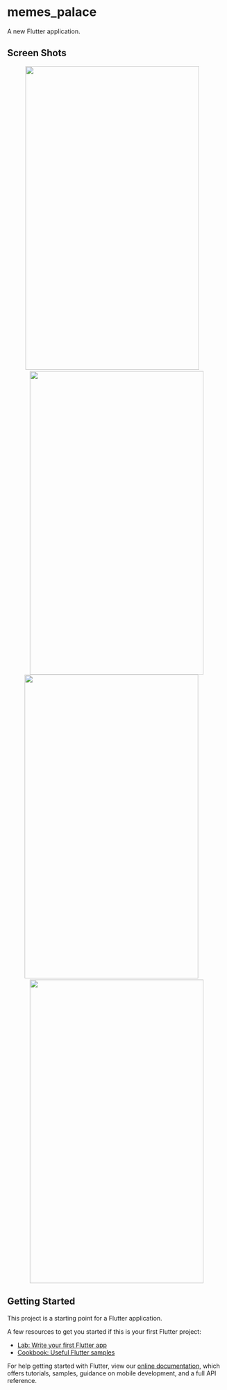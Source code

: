 # memes_palace

A new Flutter application.

## Screen Shots

<p float="left" align="middle">
<img src="https://user-images.githubusercontent.com/38713396/77583988-d48fcb80-6f03-11ea-89e8-1a82d6ff0859.jpg" width="400" height="700">&nbsp&nbsp&nbsp&nbsp&nbsp
<img src="https://user-images.githubusercontent.com/38713396/77581838-3f3f0800-6f00-11ea-9e73-0799e8c30efc.jpg" width="400" height="700">
<img src="https://user-images.githubusercontent.com/38713396/77582101-a361cc00-6f00-11ea-8123-626803346ba8.jpg" width="400" height="700">
&nbsp&nbsp&nbsp&nbsp&nbsp

<img src="https://user-images.githubusercontent.com/38713396/77581978-757c8780-6f00-11ea-9ae6-07a451016698.jpg" width="400" height="700">
</p>


## Getting Started

This project is a starting point for a Flutter application.

A few resources to get you started if this is your first Flutter project:

- [Lab: Write your first Flutter app](https://flutter.dev/docs/get-started/codelab)
- [Cookbook: Useful Flutter samples](https://flutter.dev/docs/cookbook)

For help getting started with Flutter, view our
[online documentation](https://flutter.dev/docs), which offers tutorials,
samples, guidance on mobile development, and a full API reference.
